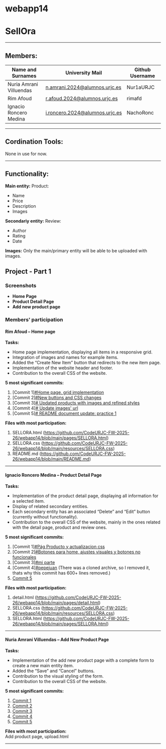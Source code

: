 # webapp14
# SellOra
--------------------------------------------------------------------------
## Members:

| Name and Surnames | University Mail | Github Username |
|-----------|-----------|-----------|
| Nuria Amrani Villuendas   | n.amrani.2024@alumnos.urjc.es   | Nur1aURJC   |
| Rim Afoud  |  r.afoud.2024@alumnos.urjc.es | rimafd  |
| Ignacio Roncero Medina   | i.roncero.2024@alumnos.urjc.es   | NachoRonc   |


--------------------------------------------------------------------------
## Cordination Tools:

None in use for now.

--------------------------------------------------------------------------
## Functionality:

**Main entity:** Product: 
- Name
- Price
- Description
- Images

**Secondariy entity:** Review:
- Author
- Rating
- Date

**Images:** Only the main/primary entity will be able to be uploaded with images.



## Project - Part 1

### Screenshots
- **Home Page**  
- **Product Detail Page**  
- **Add new product page**  

### Members' participation 

#### Rim Afoud – Home page
**Tasks:**
- Home page implementation, displaying all items in a responsive grid.
- Integration of images and names for example items.
- Added the “Create New Item” button that redirects to the new item page.
- Implementation of the website header and footer.
- Contribution to the overall CSS of the website.


**5 most significant commits:**  
1. [Commit 1][#Home page, grid implementation](https://github.com/CodeURJC-FW-2025-26/webapp14/commit/0ec0d6ee74877ff86e1ebeaa1ca917b9f72c34bf)
2. [Commit 2][#New buttons and CSS changes](https://github.com/CodeURJC-FW-2025-26/webapp14/commit/4e5bb953c539f16fab4d9e93a601e8b45c2771c9)
3. [Commit 3][# Updated products with images and refined styles](https://github.com/CodeURJC-FW-2025-26/webapp14/commit/b93c104a3a8babb75bf92ec0d03eed07f3687f03)
4. [Commit 4][# Update images' url](https://github.com/CodeURJC-FW-2025-26/webapp14/commit/1c3fec25a481281ec509b20b92ba3966c1d6fdfe) 
5. [Commit 5][# README document update: practice 1](https://github.com/CodeURJC-FW-2025-26/webapp14/commit/37c8c844396f06b4df0775e356540c395754db55) 


**Files with most participation:**  
1. SELLORA.html (https://github.com/CodeURJC-FW-2025-26/webapp14/blob/main/pages/SELLORA.html)
2. SELLORA.css (https://github.com/CodeURJC-FW-2025-26/webapp14/blob/main/resources/SELLORA.css)
3. README.md (https://github.com/CodeURJC-FW-2025-26/webapp14/blob/main/README.md)

---

#### Ignacio Roncero Medina – Product Detail Page
**Tasks:**  
- Implementation of the product detail page, displaying all information for a selected item.
- Display of related secondary entities.
- Each secondary entity has an associated “Delete” and “Edit” button (currently without functionality).
- Contribution to the overall CSS of the website, mainly in the ones related with the detail page, product and review ones.

  
**5 most significant commits:**  
1. [Commit 1][#Pág Producto y actualizacion css](https://github.com/CodeURJC-FW-2025-26/webapp14/commit/e73af418f1e26d8e75a77afdbc4a71c548b4e878)
2. [Commit 2][#Botones para home, ajustes visuales y botones no funcionales](https://github.com/CodeURJC-FW-2025-26/webapp14/commit/8040f17b267d9d6a2f501d6f1de3ca02f4576afb)
3. [Commit 3][#mi parte](https://github.com/CodeURJC-FW-2025-26/webapp14/commit/c4d3ecc898cc42fee05442be3a8d29056c8481bc)
4. [Commit 4][#pepejuan](https://github.com/CodeURJC-FW-2025-26/webapp14/commit/b39908a44748ab8a2d8fa69989e064a86f721ef6) (There was a cloned archive, so I removed it, thats why this commit has 600+ lines removed.)
5. [Commit 5](#)  

**Files with most participation:**  
1. detail.html (https://github.com/CodeURJC-FW-2025-26/webapp14/blob/main/pages/detail.html)
2. SELLORA.css (https://github.com/CodeURJC-FW-2025-26/webapp14/blob/main/resources/SELLORA.css)
3. SELLORA.html (https://github.com/CodeURJC-FW-2025-26/webapp14/blob/main/pages/SELLORA.html)
---

#### Nuria Amrani Villuendas – Add New Product Page
**Tasks:**  
- Implementation of the add new product page with a complete form to create a new main entity item.
- Added the “Save” and “Cancel” buttons.
- Contribution to the visual styling of the form.
- Contribution to the overall CSS of the website.


**5 most significant commits:**  
1. [Commit 1](#)  
2. [Commit 2](#)  
3. [Commit 3](#)  
4. [Commit 4](#)  
5. [Commit 5](#)  

**Files with most participation:**  
Add product page, upload.html





----

